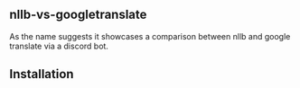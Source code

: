 ## nllb-vs-googletranslate

As the name suggests it showcases a comparison between nllb and google translate via a discord bot.

## Installation

